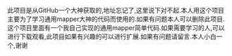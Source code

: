 此项目是从GitHub一个大神获取的,地址忘记了,这里说下对不起.本人用这个项目主要为了学习通用mapper大神的代码而使用的.如果有问题本人可以删除此项目.这个项目里面有一个我自己实现的通用mapper简单代码.如果需要学习的人,可以进行下载观看,此项目如果有兴趣的可以进行扩展.如果有问题请留言.本人小白一个,谢谢
